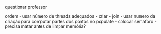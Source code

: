 questionar professor

ordem
    - usar número de threads adequados
    - criar
    - join
    - usar numero da criação para computar partes dos pontos no populate
    - colocar semáforo
    - precisa matar antes de limpar memória?

